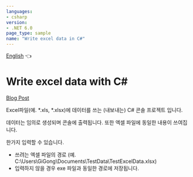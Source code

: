 ```yaml
---
languages:
- csharp
version:
- .NET 6.0
page_type: sample
name: "Write excel data in C#"
---
```


[English](README.en.md) 👈

# Write excel data with C#

[Blog Post](https://www.gigong.io/2023/02/23/CSharp-write-excel-data)

Excel파일(예. *.xls, *.xlsx)에 데이터를 쓰는 (내보내는) C# 콘솔 프로젝트 입니다.

데이터는 임의로 생성되며 콘솔에 출력됩니다. 또한 엑셀 파일에 동일한 내용이 쓰여집니다.

한가지 입력할 수 있습니다.
- 쓰려는 엑셀 파일의 경로 (예. C:\Users\GiGong\Documents\TestData\TestExcelData.xlsx)
- 입력하지 않을 경우 exe 파일과 동일한 경로에 저장됩니다.